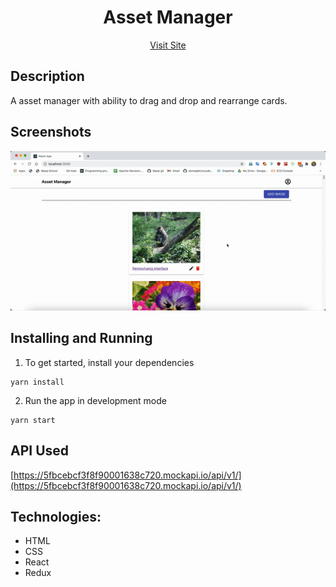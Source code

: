 <h1 align="center">Asset Manager</h1>

<p align="center"><a align="center" href="https://asset-manager.vercel.app">Visit Site</a></p>

## Description
A asset manager with ability to drag and drop and rearrange cards.

## Screenshots

<p align="center">
  <img src="https://github.com/shreyas-shriyan/cdn/blob/master/assest-manager.gif?raw=true" alt="search" >
</p>

## Installing and Running

1. To get started, install your dependencies
```
yarn install
```

2. Run the app in development mode
```
yarn start
```

## API Used
[https://5fbcebcf3f8f90001638c720.mockapi.io/api/v1/](https://5fbcebcf3f8f90001638c720.mockapi.io/api/v1/)

## Technologies:
- HTML
- CSS
- React
- Redux
